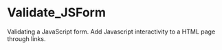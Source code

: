 # Validate_JSForm
Validating a JavaScript form. Add Javascript interactivity to a HTML page through links.
